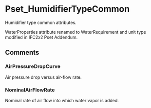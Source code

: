 # Pset_HumidifierTypeCommon

Humidifier type common attributes.
<!-- end of short definition -->

WaterProperties attribute renamed to WaterRequirement and unit type modified in IFC2x2 Pset Addendum.


## Comments

### AirPressureDropCurve

Air pressure drop versus air-flow rate.

### NominalAirFlowRate

Nominal rate of air flow into which water vapor is added.

